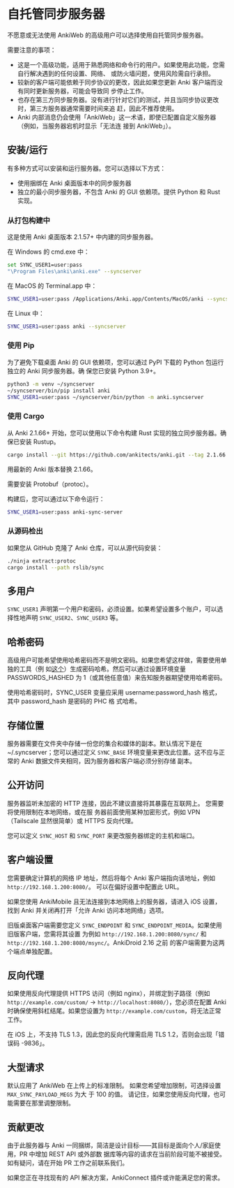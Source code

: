 # 自托管同步服务器

不愿意或无法使用 AnkiWeb 的高级用户可以选择使用自托管同步服务器。

需要注意的事项：

- 这是一个高级功能，适用于熟悉网络和命令行的用户。如果使用此功能，您需自行解决遇到的任何设置、网络、
  或防火墙问题，使用风险需自行承担。
- 较新的客户端可能依赖于同步协议的更改，因此如果您更新 Anki 客户端而没有同时更新服务器，可能会导致同
  步停止工作。
- 也存在第三方同步服务器。没有进行针对它们的测试，并且当同步协议更改时，第三方服务器通常需要时间来追
  赶，因此不推荐使用。
- Anki 内部消息仍会使用「AnkiWeb」这一术语，即使已配置自定义服务器（例如，当服务器宕机时显示「无法连
  接到 AnkiWeb」）。

## 安装/运行

有多种方式可以安装和运行服务器。您可以选择以下方式：

- 使用捆绑在 Anki 桌面版本中的同步服务器
- 独立的最小同步服务器，不包含 Anki 的 GUI 依赖项。提供 Python 和 Rust 实现。

### 从打包构建中

这是使用 Anki 桌面版本 2.1.57+ 中内建的同步服务器。

在 Windows 的 cmd.exe 中：

```bash
set SYNC_USER1=user:pass
"\Program Files\anki\anki.exe" --syncserver
```

在 MacOS 的 Terminal.app 中：

```bash
SYNC_USER1=user:pass /Applications/Anki.app/Contents/MacOS/anki --syncserver
```

在 Linux 中：

```bash
SYNC_USER1=user:pass anki --syncserver
```

### 使用 Pip

为了避免下载桌面 Anki 的 GUI 依赖项，您可以通过 PyPI 下载的 Python 包运行独立的 Anki 同步服务器。确
保您已安装 Python 3.9+。

```bash
python3 -m venv ~/syncserver
~/syncserver/bin/pip install anki
SYNC_USER1=user:pass ~/syncserver/bin/python -m anki.syncserver
```

### 使用 Cargo

从 Anki 2.1.66+ 开始，您可以使用以下命令构建 Rust 实现的独立同步服务器。确保已安装 Rustup。

```bash
cargo install --git https://github.com/ankitects/anki.git --tag 2.1.66 anki-sync-server
```

用最新的 Anki 版本替换 2.1.66。

需要安装 Protobuf（protoc）。

构建后，您可以通过以下命令运行：

```bash
SYNC_USER1=user:pass anki-sync-server
```

### 从源码检出

如果您从 GitHub 克隆了 Anki 仓库，可以从源代码安装：

```bash
./ninja extract:protoc
cargo install --path rslib/sync
```

## 多用户

`SYNC_USER1` 声明第一个用户和密码，必须设置。如果希望设置多个账户，可以选择性地声明
`SYNC_USER2`、`SYNC_USER3` 等。

## 哈希密码

高级用户可能希望使用哈希密码而不是明文密码。如果您希望这样做，需要使用单独的工具（例
如[这个](https://git.sr.ht/~laalsaas/pbkdf2-password-hash)）生成密码哈希。然后可以通过设置环境变量
PASSWORDS_HASHED 为 1（或其他任意值）来告知服务器期望使用哈希密码。

使用哈希密码时，SYNC_USER 变量应采用 username:password_hash 格式，其中 password_hash 是密码的 PHC 格
式哈希。

## 存储位置

服务器需要在文件夹中存储一份您的集合和媒体的副本。默认情况下是在 ~/.syncserver；您可以通过定义
`SYNC_BASE` 环境变量来更改此位置。这不应与正常的 Anki 数据文件夹相同，因为服务器和客户端必须分别存储
副本。

## 公开访问

服务器监听未加密的 HTTP 连接，因此不建议直接将其暴露在互联网上。 您需要将使用限制在本地网络，或在服
务器前面使用某种加密形式，例如 VPN（Tailscale 显然很简单）或 HTTPS 反向代理。

您可以定义 `SYNC_HOST` 和 `SYNC_PORT` 来更改服务器绑定的主机和端口。

## 客户端设置

您需要确定计算机的网络 IP 地址，然后将每个 Anki 客户端指向该地址，例如
`http://192.168.1.200:8080/`。 可以在偏好设置中配置此 URL。

如果您使用 AnkiMobile 且无法连接到本地网络上的服务器，请进入 iOS 设置，找到 Anki 并关闭再打开「允许
Anki 访问本地网络」选项。

旧版桌面客户端需要您定义 `SYNC_ENDPOINT` 和 `SYNC_ENDPOINT_MEDIA`。如果使用旧版客户端，您需将其设置
为例如 `http://192.168.1.200:8080/sync/` 和 `http://192.168.1.200:8080/msync/`。AnkiDroid 2.16 之前
的客户端需要为这两个端点单独配置。

## 反向代理

如果使用反向代理提供 HTTPS 访问（例如 nginx），并绑定到子路径（例如 `http://example.com/custom/` ->
`http://localhost:8080/`），您必须在配置 Anki 时确保使用斜杠结尾。如果您设置为
`http://example.com/custom`，将无法正常工作。

在 iOS 上，不支持 TLS 1.3，因此您的反向代理需启用 TLS 1.2，否则会出现「错误码 -9836」。

## 大型请求

默认应用了 AnkiWeb 在上传上的标准限制。 如果您希望增加限制，可选择设置 `MAX_SYNC_PAYLOAD_MEGS` 为大
于 100 的值。 请记住，如果您使用反向代理，也可能需要在那里调整限制。

## 贡献更改

由于此服务器与 Anki 一同捆绑，简洁是设计目标——其目标是面向个人/家庭使用，PR 中增加 REST API 或外部数
据库等内容的请求在当前阶段可能不被接受。如有疑问，请在开始 PR 工作之前联系我们。

如果您正在寻找现有的 API 解决方案，AnkiConnect 插件或许能满足您的需求。
